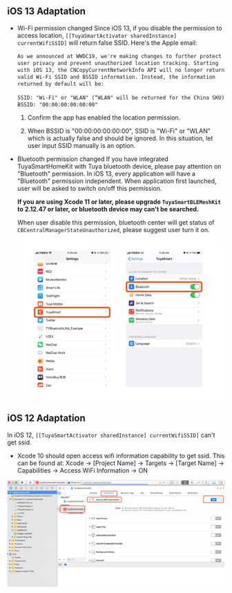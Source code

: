 ## iOS 13 Adaptation
- Wi-Fi permission changed
  Since iOS 13, if you disable the permission to access location, `[[TuyaSmartActivator sharedInstance] currentWifiSSID]` will return false SSID. Here's the Apple email:
  
  ```
  As we announced at WWDC19, we're making changes to further protect user privacy and prevent unauthorized location tracking. Starting with iOS 13, the CNCopyCurrentNetworkInfo API will no longer return valid Wi-Fi SSID and BSSID information. Instead, the information returned by default will be: 
  
  SSID: "Wi-Fi" or "WLAN" (“WLAN" will be returned for the China SKU)
  BSSID: "00:00:00:00:00:00"
  ```
  
  1. Confirm the app has enabled the location permission.
  
  2. When BSSID is "00:00:00:00:00:00", SSID is "Wi-Fi" or "WLAN" which is actually false and should be ignored. In this situation, let user input SSID manually is an option.

- Bluetooth permission changed
  If you have integrated TuyaSmartHomeKit with Tuya bluetooth device, please pay attention on "Bluetooth" permission. In iOS 13, every application will have a "Bluetooth" permission independent. When application first launched, user will be asked to switch on/off this permission.

  **If you are using Xcode 11 or later, please upgrade `TuyaSmartBLEMeshKit` to 2.12.47 or later, or bluetooth device may can't be searched.**

  When user disable this permission, bluetooth center will get status of `CBCentralManagerStateUnauthorized`, please suggest user turn it on.
  
  ![](./images/ios-ble-guide-en.png)

## iOS 12 Adaptation

In iOS 12, `[[TuyaSmartActivator sharedInstance] currentWifiSSID]` can't get ssid.

- Xcode 10 should open access wifi information capability to get ssid. This can be found at:
Xcode -> [Project Name] -> Targets -> [Target Name] -> Capabilities -> Access WiFi Information -> ON

![](./images/ios-sdk-wifi-access.png)
